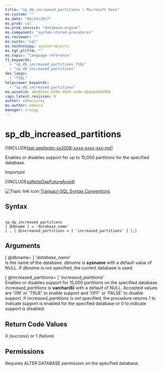 ```yaml
---
title: "sp_db_increased_partitions | Microsoft Docs"
ms.custom: ""
ms.date: "03/14/2017"
ms.prod: sql
ms.prod_service: "database-engine"
ms.component: "system-stored-procedures"
ms.reviewer: ""
ms.suite: "sql"
ms.technology: system-objects
ms.tgt_pltfrm: ""
ms.topic: "language-reference"
f1_keywords: 
  - "sp_db_increased_partitions_TSQL"
  - "sp_db_increased_partitions"
dev_langs: 
  - "TSQL"
helpviewer_keywords: 
  - "sp_db_increased_partitions"
ms.assetid: a8c043ec-b504-4929-ac0e-8babaa99d989
caps.latest.revision: 9
author: edmacauley
ms.author: edmaca
manager: craigg
---
```

# sp_db_increased_partitions
[!INCLUDE[tsql-appliesto-ss2008-xxxx-xxxx-xxx-md](../../includes/tsql-appliesto-ss2008-xxxx-xxxx-xxx-md.md)]

  Enables or disables support for up to 15,000 partitions for the specified database.  
  
> [!IMPORTANT]  
>  [!INCLUDE[ssNoteDepFutureAvoid](../../includes/ssnotedepfutureavoid-md.md)]  
  
 ![Topic link icon](../../database-engine/configure-windows/media/topic-link.gif "Topic link icon") [Transact-SQL Syntax Conventions](../../t-sql/language-elements/transact-sql-syntax-conventions-transact-sql.md)  
  
## Syntax  
  
```  
  
sp_dp_increased_partitions   
[ @dbname ] = 'database_name'   
[ , [ @increased_partitions = ] 'increased_partitions' ] [;]  
```  
  
## Arguments  
 [ @dbname= ] '*database_name*'  
 Is the name of the database. *dbname* is **sysname** with a default value of NULL. If *dbname* is not specified, the current database is used.  
  
 [ @increased_partitions= ] '*increased_partitions*'  
 Enables or disables support for 15,000 partitions on the specified database. *increased_partitions* is **varchar(6)** with a default of NULL. Accepted values are 'ON' or 'TRUE' to enable support and 'OFF' or 'FALSE' to disable support. If *increased_partitions* is not specified, the procedure returns 1 to indicate support is enabled for the specified database or 0 to indicate support is disabled.  
  
## Return Code Values  
 0 (success) or 1 (failure)  
  
## Permissions  
 Requires ALTER DATABASE permission on the specified database.  
  
  
